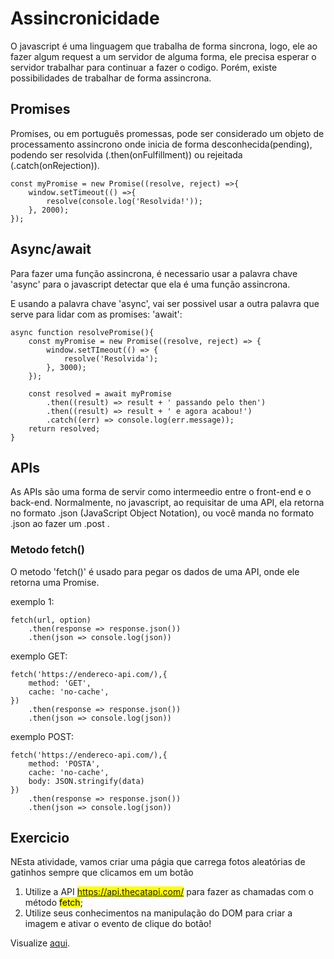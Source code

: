 # Assincronicidade

O javascript é uma linguagem que trabalha de forma sincrona, logo, ele ao fazer algum request a um servidor de alguma forma, ele precisa esperar o servidor trabalhar para continuar a fazer o codigo. Porém, existe possibilidades de trabalhar de forma assincrona.

## Promises

Promises, ou em português promessas, pode ser considerado um objeto de processamento assincrono onde inicia de forma desconhecida(pending), podendo ser resolvida (.then(onFulfillment)) ou rejeitada (.catch(onRejection)).

    const myPromise = new Promise((resolve, reject) =>{
        window.setTimeout(() =>{
            resolve(console.log('Resolvida!'));
        }, 2000);
    }); 

## Async/await

Para fazer uma função assincrona, é necessario usar a palavra chave 'async' para o javascript detectar que ela é uma função assincrona.

E usando a palavra chave 'async', vai ser possivel usar a outra palavra que serve para lidar com as promises: 'await':

    async function resolvePromise(){
        const myPromise = new Promise((resolve, reject) => {
            window.setTImeout(() => {
                resolve('Resolvida');
            }, 3000);
        });

        const resolved = await myPromise
            .then((result) => result + ' passando pelo then')
            .then((result) => result + ' e agora acabou!')
            .catch((err) => console.log(err.message));
        return resolved;
    }


## APIs

As APIs são uma forma de servir como intermeedio entre o front-end e o back-end. Normalmente, no javascript, ao requisitar de uma API, ela retorna no formato .json (JavaScript Object Notation), ou você manda no formato .json ao fazer um .post .

### Metodo fetch()

O metodo 'fetch()' é usado para pegar os dados de uma API, onde ele retorna uma Promise.

exemplo 1:

    fetch(url, option)
        .then(response => response.json())
        .then(json => console.log(json))


exemplo GET:

    fetch('https://endereco-api.com/),{
        method: 'GET',
        cache: 'no-cache',
    })
        .then(response => response.json())
        .then(json => console.log(json))

exemplo POST:


    fetch('https://endereco-api.com/),{
        method: 'POSTA',
        cache: 'no-cache',
        body: JSON.stringify(data)
    })
        .then(response => response.json())
        .then(json => console.log(json))

## Exercicio

NEsta atividade, vamos criar uma págia que carrega fotos aleatórias de gatinhos sempre que clicamos em um botão

1. Utilize a API <mark>https://api.thecatapi.com/</mark> para fazer as chamadas com o método <mark>fetch</mark>;
2. Utilize seus conhecimentos na manipulação do DOM para criar a imagem e ativar o evento de clique do botão!

Visualize [aqui](https://htmlpreview.github.io/?https://github.com/TioBael/DIO/blob/main/javascript/fundamentos/assincronicidade/assets/index.html).
